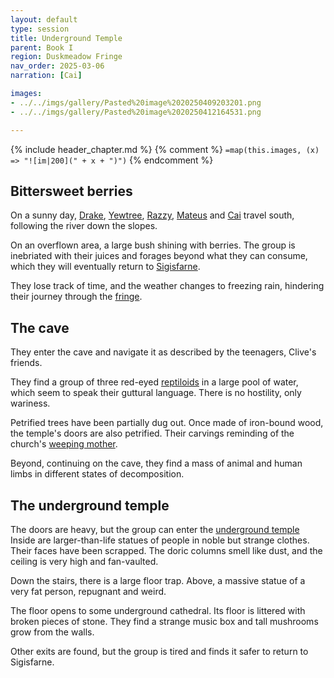 ```yaml
---
layout: default
type: session
title: Underground Temple
parent: Book I
region: Duskmeadow Fringe
nav_order: 2025-03-06
narration: [Cai]

images:
- ../../imgs/gallery/Pasted%20image%2020250409203201.png
- ../../imgs/gallery/Pasted%20image%2020250412164531.png

---
```


{% include header_chapter.md %}
{% comment %}
`=map(this.images, (x) => "![im|200](" + x + ")")`
{% endcomment %}

## Bittersweet berries  
  
On a sunny day, [Drake](../directory/Sigisfarne/Drake.md), [Yewtree](../directory/Sigisfarne/Yewtree.md), [Razzy](../directory/Sigisfarne/Razvan.md), [Mateus](../directory/Sigisfarne/Mateus.md) and [Cai](../directory/Sigisfarne/Cai.md) travel south, following the river down the slopes.

On an overflown area, a large bush shining with berries.
The group is inebriated with their juices and forages beyond what they can consume, which they will eventually return to [Sigisfarne](../directory/Sigisfarne/index.md).

They lose track of time, and the weather changes to freezing rain, hindering their journey through the [fringe](../directory/DuskmeadowFringe/index.md).
  
## The cave  
  
They enter the cave and navigate it as described by the teenagers, Clive's friends.  

They find a group of three red-eyed [reptiloids](../directory/DuskmeadowFringe/Reptiloids.md) in a large pool of water, which seem to speak their guttural language.
There is no hostility, only wariness.  

Petrified trees have been partially dug out.
Once made of iron-bound wood, the temple's doors are also petrified.
Their carvings reminding of the church's [weeping mother](../directory/weepingMother/index.md).

Beyond, continuing on the cave, they find a mass of animal and human limbs in different states of decomposition.  
  
## The underground temple  
  
The doors are heavy, but the group can enter the [underground temple](../directory/DuskmeadowFringe/UndergroundTemple.md)
Inside are larger-than-life statues of people in noble but strange clothes.
Their faces have been scrapped.
The doric columns smell like dust, and the ceiling is very high and fan-vaulted.

Down the stairs, there is a large floor trap.
Above, a massive statue of a very fat person, repugnant and weird.

The floor opens to some underground cathedral.
Its floor is littered with broken pieces of stone.
They find a strange music box and tall mushrooms grow from the walls.  

Other exits are found, but the group is tired and finds it safer to return to Sigisfarne.

